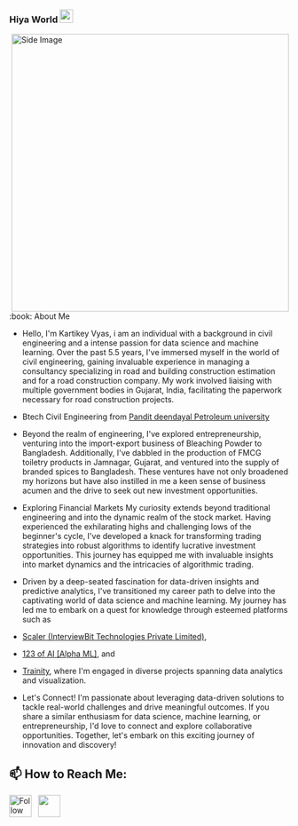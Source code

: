 ### Hiya World  <img src="https://github.com/TheDudeThatCode/TheDudeThatCode/blob/master/Assets/Earth.gif" width="24px">
<img src="https://github.com/Anmol-Baranwal/Cool-GIFs-For-GitHub/assets/74038190/7d484dc9-68a9-4ee6-a767-aea59035c12d"  alt="Side Image" align ="right" width="500">
<br><br>
 :book: About Me

- Hello, I'm Kartikey Vyas, i am an individual with a background in civil engineering and a intense passion for data science and machine learning. Over the past 5.5 years, I've immersed myself in the world of civil engineering, gaining invaluable experience in managing a consultancy specializing in road and building construction estimation and for a road construction company. My work involved liaising with multiple government bodies in Gujarat, India, facilitating the paperwork necessary for road construction projects.
- Btech Civil Engineering from [Pandit deendayal Petroleum university](https://www.pdpu.ac.in/)

- Beyond the realm of engineering, I've explored entrepreneurship, venturing into the import-export business of Bleaching Powder to Bangladesh. Additionally, I've dabbled in the production of FMCG toiletry products in Jamnagar, Gujarat, and ventured into the supply of branded spices to Bangladesh. These ventures have not only broadened my horizons but have also instilled in me a keen sense of business acumen and the drive to seek out new investment opportunities.

- Exploring Financial Markets
My curiosity extends beyond traditional engineering and into the dynamic realm of the stock market. Having experienced the exhilarating highs and challenging lows of the beginner's cycle, I've developed a knack for transforming trading strategies into robust algorithms to identify lucrative investment opportunities. This journey has equipped me with invaluable insights into market dynamics and the intricacies of algorithmic trading.

- Driven by a deep-seated fascination for data-driven insights and predictive analytics, I've transitioned my career path to delve into the captivating world of data science and machine learning. My journey has led me to embark on a quest for knowledge through esteemed platforms such as
-  [Scaler (InterviewBit Technologies Private Limited)](https://www.scaler.com/data-science-course/),
-  [123 of AI [Alpha ML]](https://www.123ofai.com/), and
-  [Trainity](https://trainity.in/), where I'm engaged in diverse projects spanning data analytics and visualization.

- Let's Connect!
I'm passionate about leveraging data-driven solutions to tackle real-world challenges and drive meaningful outcomes. If you share a similar enthusiasm for data science, machine learning, or entrepreneurship, I'd love to connect and explore collaborative opportunities. Together, let's embark on this exciting journey of innovation and discovery!

## 📫 How to Reach Me:
[<img height="40" src="https://img.icons8.com/color/48/000000/linkedin.png" height="40em" align="center" alt="Follow Kartikey on LinkedIn" title="Follow Kartikey on LinkedIn"/>](https://www.linkedin.com/in/kartikey-vyas-2a29b9273) &nbsp; <a href="mailto:kvsvyas@gmail.com"> <img height="40" src="https://img.icons8.com/fluent/48/000000/gmail.png" align="center" />


<!--
**Richkart700/Richkart700** is a ✨ _special_ ✨ repository because its `README.md` (this file) appears on your GitHub profile.
-->

